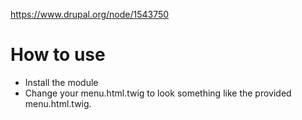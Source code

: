 https://www.drupal.org/node/1543750

# How to use

* Install the module
* Change your menu.html.twig to look something like the provided menu.html.twig.
